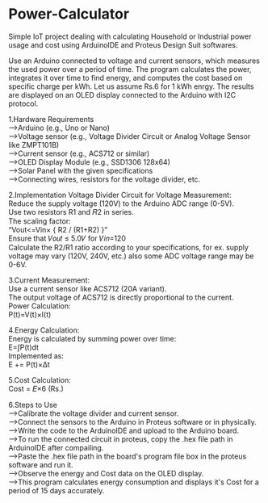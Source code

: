 # Power-Calculator
Simple IoT project dealing with calculating Household or Industrial power usage and cost using ArduinoIDE and Proteus Design Suit softwares.                                                  

Use an Arduino connected to voltage and current sensors, which measures the used power over a period of time. The program calculates the power, integrates it over time to find energy, and computes the cost based on specific charge per kWh. Let us assume Rs.6 for 1 kWh enrgy. The results are displayed on an OLED display connected to the Arduino with I2C protocol.              

1.Hardware Requirements                                                                                                                                                                      
-->Arduino (e.g., Uno or Nano)                                                                                                                                                               
-->Voltage sensor (e.g., Voltage Divider Circuit or Analog Voltage Sensor like ZMPT101B)                                                                                                     
-->Current sensor (e.g., ACS712 or similar)                                                                                                                                                  
-->OLED Display Module (e.g., SSD1306 128x64)                                                                                                                                                
-->Solar Panel with the given specifications                                                                                                                                                 
-->Connecting wires, resistors for the voltage divider, etc.                                                                                                                                 

2.Implementation
Voltage Divider Circuit for Voltage Measurement:                                                                                                                                             
Reduce the supply voltage (120V) to the Arduino ADC range (0-5V).                                                                                                                          
Use two resistors  R1 and 𝑅2 in series.                                                                                                                                                   
The scaling factor:                                                                                                                                                                        
“Vout​<=Vin​× { R2 / (R1+​R2) }​​”                                                                                                                                                              
Ensure  that  𝑉𝑜𝑢𝑡 ≤ 5.0𝑉 for 𝑉𝑖𝑛=120                                                                                                                                                      
Calculate the R2/R1 ratio according to your specifications, for ex. supply voltage may vary (120V, 240V, etc.) also some ADC voltage range may be 0-6V.                                    

3.Current Measurement:                                                                                                                                                                     
Use a current sensor like ACS712 (20A variant).                                                                                                                                            
The output voltage of ACS712 is directly proportional to the current.                                                                                                                      
Power Calculation:                                                                                                                                                                         
P(t)=V(t)×I(t)                                                                                                                                                                            
                                                                                                                                                                                          
4.Energy Calculation:                                                                                                                                                                      
Energy is calculated by summing power over time:                                                                                                                                           
E=∫P(t)dt                                                                                                                                                                                  
Implemented as:                                                                                                                                                                            
E += P(t)×Δt                                                                                                                                                                               
                                                                                                                                                                                           
5.Cost Calculation:                                                                                                                                                                        
Cost = 𝐸×6 (Rs.)                                                                                                                                                                          

6.Steps to Use                                                                                                                                                                             
-->Calibrate the voltage divider and current sensor.                                                                                                                                       
-->Connect the sensors to the Arduino in Proteus software or in physically.                                                                                                                
-->Write the code to the ArduinoIDE and upload to the Arduino board.                                                                                                                       
-->To run the connected circuit in proteus, copy the .hex file path in ArduinoIDE after compailing.                                                                                        
-->Paste the .hex file path in the board's program file box in the proteus software and run it.                                                                                            
-->Observe the energy and Cost data on the OLED display.                                                                                                                               
-->This program calculates energy consumption and displays it's Cost for a period of 15 days accurately.                                                                         
